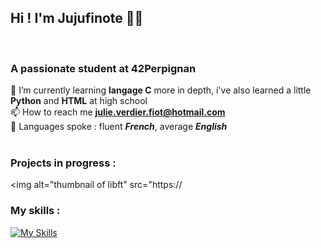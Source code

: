 ## Hi ! I'm Jujufinote 👋😁
<br>

### A passionate student at 42Perpignan

🌱 I’m currently learning **langage C** more in depth, i've also learned a little **Python** and **HTML** at high school 
<br>📫 How to reach me **julie.verdier.fiot@hotmail.com** 
<br>👅 Languages spoke : fluent ***French***, average ***English***
<br>
<br>
### Projects in progress :
<!---
<a href="https://www.cprogramming.com/" target="_blank" rel="noreferrer"> <img src="https://raw.githubusercontent.com/devicons/devicon/master/icons/c/c-original.svg" alt="c" width="40" height="40"/> </a>
--->
<img alt="thumbnail of libft" src="https://

### My skills :
[![My Skills](https://skillicons.dev/icons?i=c,python,html)](https://skillicons.dev)

<!---
Jujufinote/Jujufinote is a ✨ special ✨ repository because its `README.md` (this file) appears on your GitHub profile.
You can click the Preview link to take a look at your changes.
--->
